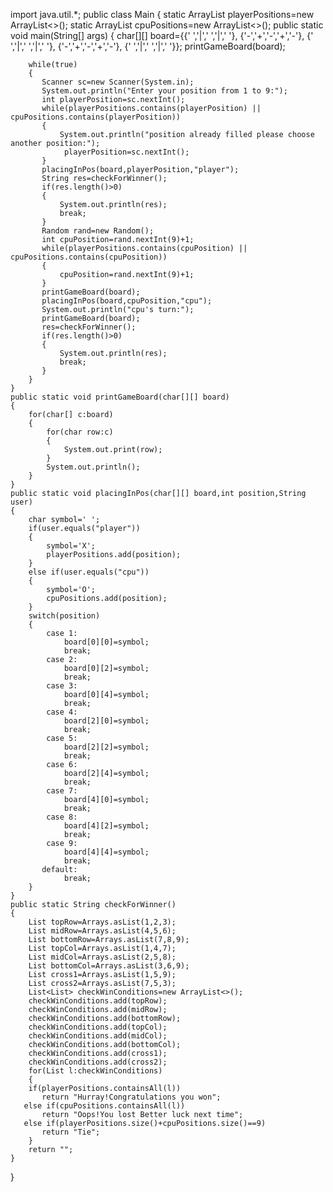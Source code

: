 import java.util.*;
public class Main
{
    static ArrayList<Integer> playerPositions=new ArrayList<>();
     static ArrayList<Integer> cpuPositions=new ArrayList<>();
	public static void main(String[] args) {
		char[][] board={{' ','|',' ','|',' '},
		                 {'-','+','-','+','-'},
		                 {' ','|',' ','|',' '},
		                 {'-','+','-','+','-'},
		                 {' ','|',' ','|',' '}};
		printGameBoard(board);
		
		while(true)
		{
		   Scanner sc=new Scanner(System.in);
		   System.out.println("Enter your position from 1 to 9:");
		   int playerPosition=sc.nextInt();
		   while(playerPositions.contains(playerPosition) || cpuPositions.contains(playerPosition))
		   {
		       System.out.println("position already filled please choose another position:");
		        playerPosition=sc.nextInt();
		   }
	       placingInPos(board,playerPosition,"player");
	       String res=checkForWinner();
	       if(res.length()>0)
	       {
	           System.out.println(res);
	           break;
	       }
	       Random rand=new Random();
	       int cpuPosition=rand.nextInt(9)+1;
	       while(playerPositions.contains(cpuPosition) || cpuPositions.contains(cpuPosition))
	       {
	           cpuPosition=rand.nextInt(9)+1;
	       }
		   printGameBoard(board);
		   placingInPos(board,cpuPosition,"cpu");
		   System.out.println("cpu's turn:");
		   printGameBoard(board);
		   res=checkForWinner();
		   if(res.length()>0)
	       {
	           System.out.println(res);
	           break;
	       }
		}
	}
	public static void printGameBoard(char[][] board)
	{
	    for(char[] c:board)
		{
		    for(char row:c)
		    {
		        System.out.print(row);
		    }
		    System.out.println();
		}
	}
	public static void placingInPos(char[][] board,int position,String user)
	{
	    char symbol=' ';
	    if(user.equals("player"))
	    {
	        symbol='X';
	        playerPositions.add(position);
	    }
	    else if(user.equals("cpu"))
	    {
	        symbol='O';
	        cpuPositions.add(position);
	    }
	    switch(position)
		{
		    case 1:
		        board[0][0]=symbol;
		        break;
		    case 2:
		        board[0][2]=symbol;
		        break;
		    case 3:
		        board[0][4]=symbol;
		        break;
		    case 4:
		        board[2][0]=symbol;
		        break;
		    case 5:
		        board[2][2]=symbol;
		        break;
		    case 6:
		        board[2][4]=symbol;
		        break;
		    case 7:
		        board[4][0]=symbol;
		        break;
		    case 8:
		        board[4][2]=symbol;
		        break;
		    case 9:
		        board[4][4]=symbol;
		        break;
		   default:
		        break;
		}
	}
	public static String checkForWinner()
	{
	    List topRow=Arrays.asList(1,2,3);
	    List midRow=Arrays.asList(4,5,6);
	    List bottomRow=Arrays.asList(7,8,9);
	    List topCol=Arrays.asList(1,4,7);
	    List midCol=Arrays.asList(2,5,8);
	    List bottomCol=Arrays.asList(3,6,9);
	    List cross1=Arrays.asList(1,5,9);
	    List cross2=Arrays.asList(7,5,3);
	    List<List> checkWinConditions=new ArrayList<>();
	    checkWinConditions.add(topRow);
	    checkWinConditions.add(midRow);
	    checkWinConditions.add(bottomRow);
	    checkWinConditions.add(topCol);
	    checkWinConditions.add(midCol);
	    checkWinConditions.add(bottomCol);
	    checkWinConditions.add(cross1);
	    checkWinConditions.add(cross2);
	    for(List l:checkWinConditions)
	    {
	    if(playerPositions.containsAll(l))
	       return "Hurray!Congratulations you won";
	   else if(cpuPositions.containsAll(l))
	       return "Oops!You lost Better luck next time";
	   else if(playerPositions.size()+cpuPositions.size()==9)
	       return "Tie";
	    }
	    return "";
	}
}
